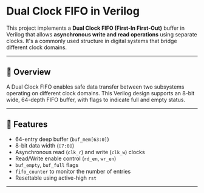 # Dual Clock FIFO in Verilog

This project implements a **Dual Clock FIFO (First-In First-Out)** buffer in Verilog that allows **asynchronous write and read operations** using separate clocks. It's a commonly used structure in digital systems that bridge different clock domains.

---

## 📌 Overview

A Dual Clock FIFO enables safe data transfer between two subsystems operating on different clock domains. This Verilog design supports an 8-bit wide, 64-depth FIFO buffer, with flags to indicate full and empty status.

---

## 🚀 Features

- 64-entry deep buffer (`buf_mem[63:0]`)
- 8-bit data width (`[7:0]`)
- Asynchronous read (`clk_r`) and write (`clk_w`) clocks
- Read/Write enable control (`rd_en`, `wr_en`)
- `buf_empty`, `buf_full` flags
- `fifo_counter` to monitor the number of entries
- Resettable using active-high `rst`

---
